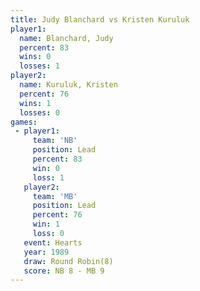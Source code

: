 ```yaml
---
title: Judy Blanchard vs Kristen Kuruluk
player1:                
  name: Blanchard, Judy 
  percent: 83           
  wins: 0               
  losses: 1             
player2:                
  name: Kuruluk, Kristen
  percent: 76           
  wins: 1               
  losses: 0             
games:
 - player1:        
     team: 'NB'    
     position: Lead
     percent: 83   
     win: 0        
     loss: 1       
   player2:        
     team: 'MB'    
     position: Lead
     percent: 76   
     win: 1        
     loss: 0       
   event: Hearts       
   year: 1989          
   draw: Round Robin(8)
   score: NB 8 - MB 9  
---
```

